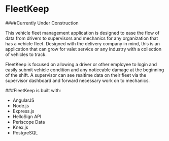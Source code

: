 # FleetKeep

####Currently Under Construction

This vehicle fleet management application is designed to ease the flow of data from drivers to supervisors and mechanics for any organization that has a vehicle fleet. Designed with the delivery company in mind, this is an application that can grow for valet service or any industry with a collection of vehicles to track.

FleetKeep is focused on allowing a driver or other employee to login and easily submit vehicle condition and any noticeable damage at the beginning of the shift. A supervisor can see realtime data on their fleet via the supervisor dashboard and forward necessary work on to mechanics. 

###FleetKeep is built with:
- AngularJS
- Node.js
- Express.js
- HelloSign API
- Periscope Data
- Knex.js
- PostgreSQL

